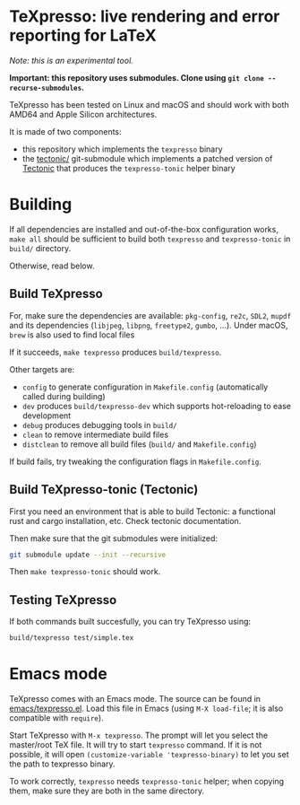 # TeXpresso: live rendering and error reporting for LaTeX

_Note: this is an experimental tool._

**Important: this repository uses submodules. Clone using `git clone --recurse-submodules`.**

TeXpresso has been tested on Linux and macOS and should work with both AMD64 and Apple Silicon architectures.

It is made of two components:
- this repository which implements the `texpresso` binary
- the [tectonic/](tectonic/) git-submodule which implements a patched version of [Tectonic](https://github.com/tectonic-typesetting/tectonic) that produces the `texpresso-tonic` helper binary

# Building

If all dependencies are installed and out-of-the-box configuration works, `make all` should be sufficient to build both `texpresso` and `texpresso-tonic` in `build/` directory.

Otherwise, read below.

## Build TeXpresso

For, make sure the dependencies are available: `pkg-config`, `re2c`, `SDL2`, `mupdf` and its dependencies (`libjpeg`, `libpng`, `freetype2`, `gumbo`, ...).
Under macOS, `brew` is also used to find local files

If it succeeds, `make texpresso` produces `build/texpresso`.

Other targets are:
- `config` to generate configuration in `Makefile.config` (automatically called during building)
- `dev` produces `build/texpresso-dev` which supports hot-reloading to ease development
- `debug` produces debugging tools in `build/`
- `clean` to remove intermediate build files
- `distclean` to remove all build files (`build/` and `Makefile.config`)

If build fails, try tweaking the configuration flags in `Makefile.config`.

## Build TeXpresso-tonic (Tectonic)

First you need an environment that is able to build Tectonic: a functional rust
and cargo installation, etc. Check tectonic documentation.

Then make sure that the git submodules were initialized:

```sh
git submodule update --init --recursive
```

Then `make texpresso-tonic` should work.

## Testing TeXpresso

If both commands built succesfully, you can try TeXpresso using:

```sh
build/texpresso test/simple.tex
```

# Emacs mode

TeXpresso comes with an Emacs mode. The source can be found in
[emacs/texpresso.el](emacs/texpresso.el).  Load this file in Emacs (using `M-X load-file`; it is also compatible with `require`).

Start TeXpresso with `M-x texpresso`. The prompt will let you select the master/root TeX file.
It will try to start `texpresso` command. If it is not possible, it will open
`(customize-variable 'texpresso-binary)` to let you set the path to texpresso
binary.

To work correctly, `texpresso` needs `texpresso-tonic` helper; when copying them, make sure they are both in the same directory.
